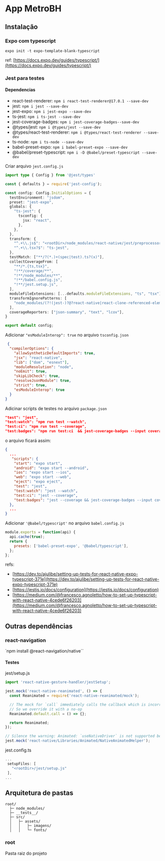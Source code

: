 # App MetroBH
## Instalação
### Expo com typescript
`expo init -t expo-template-blank-typescript`

ref: [https://docs.expo.dev/guides/typescript/](https://docs.expo.dev/guides/typescript/)

### Jest para testes
#### Dependencias
* react-test-renderer: `npm i react-test-renderer@17.0.1 --save-dev`
* jest: `npm i jest --save-dev`
* jest-expo: `npm i jest-expo --save-dev`
* ts-jest: `npm i ts-jest --save-dev`
* jest-coverage-badges: `npm i jest-coverage-badges--save-dev`
* @types/jest: `npm i @types/jest --save-dev`
* @types/react-test-renderer: `npm i @types/react-test-renderer --save-dev`
* ts-node: `npm i ts-node --save-dev`
* babel-preset-expo: `npm i babel-preset-expo --save-dev`
* @babel/preset-typescript: `npm i -D @babel/preset-typescript --save-dev`

Criar arquivo `jest.config.js`
``` typescript
import type { Config } from '@jest/types'

const { defaults } = require('jest-config');

const config: Config.InitialOptions = {
  testEnvironment: "jsdom",
  preset: "jest-expo",
  globals: {
    "ts-jest": {
      tsconfig: {
        jsx: "react",
      },
    },
  },
  transform: {
    "^.+\\.js$": "<rootDir>/node_modules/react-native/jest/preprocessor.js",
    "^.+\\.tsx?$": "ts-jest",
  },
  testMatch: ["**/?(*.)+(spec|test).ts?(x)"],
  collectCoverageFrom: [
    "**/*.{ts,tsx}",
    "!**/coverage/**",
    "!**/node_modules/**",
    "!**/babel.config.js",
    "!**/jest.setup.js",
  ],
  moduleFileExtensions: [...defaults.moduleFileExtensions, "ts", "tsx"],
  transformIgnorePatterns: [
    "node_modules/(?!(jest-)?@?react-native|react-clone-referenced-element|@react-native-community|expo(nent)?|@expo(nent)?/.*|react-navigation|@react-navigation/.*|@unimodules/.*|sentry-expo|native-base)",
  ],
  coverageReporters: ["json-summary", "text", "lcov"],
}

export default config;
```
Adicionar `"esModuleInterop": true` no arquivo `tsconfig.json`
```json
 {
  "compilerOptions": {
    "allowSyntheticDefaultImports": true,
    "jsx": "react-native",
    "lib": ["dom", "esnext"],
    "moduleResolution": "node",
    "noEmit": true,
    "skipLibCheck": true,
    "resolveJsonModule": true,
    "strict": true,
    "esModuleInterop": true
  }
}
```
Adicinar scripts de testes no arquivo `package.json`
```json
"test": "jest",
"test:watch": "npm run test --watch",
"test:ci": "npm run test --coverage",
"test:badges": "npm run test:ci  && jest-coverage-badges --input coverage/coverage-summary.json --output __badges__"
```
o arquivo ficará assim:
```json
{
  ...
   "scripts": {
    "start": "expo start",
    "android": "expo start --android",
    "ios": "expo start --ios",
    "web": "expo start --web",
    "eject": "expo eject",
    "test": "jest",
    "test:watch": "jest --watch",
    "test:ci": "jest --coverage",
    "test:badges": "jest --coverage && jest-coverage-badges --input coverage/coverage-summary.json --output __badges__"
  },
  ...
}
```

Adicionar `'@babel/typescript'` no arquivo `babel.config.js`
```javascript
module.exports = function(api) {
  api.cache(true);
  return {
    presets: ['babel-preset-expo', '@babel/typescript'],
  };
};
```

refs: 
* [https://dev.to/ajulibe/setting-up-tests-for-react-native-expo-typescript-371e](https://dev.to/ajulibe/setting-up-tests-for-react-native-expo-typescript-371e)
* [https://jestjs.io/docs/configuration](https://jestjs.io/docs/configuration)
* [https://medium.com/@francesco.agnoletto/how-to-set-up-typescript-with-react-native-4cede6f26203](https://medium.com/@francesco.agnoletto/how-to-set-up-typescript-with-react-native-4cede6f26203)

## Outras dependências
### react-navigation
`npm install @react-navigation/native``
#### Testes
jest/setup.js
```javascript
import 'react-native-gesture-handler/jestSetup';

jest.mock('react-native-reanimated', () => {
  const Reanimated = require('react-native-reanimated/mock');

  // The mock for `call` immediately calls the callback which is incorrect
  // So we override it with a no-op
  Reanimated.default.call = () => {};

  return Reanimated;
});

// Silence the warning: Animated: `useNativeDriver` is not supported because the native animated module is missing
jest.mock('react-native/Libraries/Animated/NativeAnimatedHelper');
```
jest.config.ts
```typescript
...
 setupFiles: [
   "<rootDir>/jest/setup.js"
 ],
...
```

## Arquitetura de pastas
<!-- ref ├ └ │ ─ -->
```shell
root/
  ├─ node_modules/
  ├─ __tests__/
  ├─ src/
  │   ├─ assets/
  │   │   ├─ imagens/
  │   │   └─ fonts/
```

### root
Pasta raiz do projeto